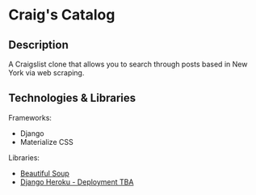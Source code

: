 # Craig's Catalog

## Description 
A Craigslist clone that allows you to search through posts based in New York via web scraping. 


## Technologies & Libraries

Frameworks: 
- Django
- Materialize CSS

Libraries: 
- [Beautiful Soup](https://pypi.org/project/beautifulsoup4/)
- [Django Heroku - Deployment TBA](https://github.com/heroku/django-heroku)

